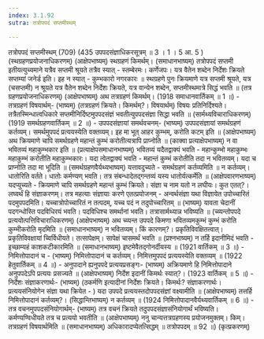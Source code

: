 ```yaml
---
index: 3.1.92
sutra: तत्रोपपदं सप्तमीस्थम्

---
```

तत्रोपपदं सप्तमीस्थम् (709) (435 उपपदसंज्ञाधिकरसूत्रम् ॥ 3 । 1 । 5 आ. 5 ) (स्थग्रहणप्रयोजनाधिकरणम्) (आक्षेपभाष्यम्) स्थग्रहणं किमर्थम्। (समाधानभाष्यम्) तत्रोपपदं सप्तमी इतीयत्युच्यमाने यत्रैव सप्तमी श्रूयते तत्रैव स्यात् - स्तम्बेरमः। कर्णेजपः। यत्र वैतेन शब्देन निर्देशः क्रियते सप्तम्यां जनेर्ड इति। इह न स्यात्  -  कुम्भकारो नगरकारः ॥ स्थग्रहणे पुनः क्रियमाणे यत्र सप्तमी श्रूयते, यत्र (चसप्तमी) न श्रूयते यत्र वैतेन शब्देन निर्देशः क्रियते, यत्र वान्येन शब्देन, सप्तमीस्थमात्रे सिद्धं भवति ॥ (तत्र ग्रहणप्रयोजनाधिकरणम्) (आक्षेपभाष्यम्) अथ तत्रग्रहणं किमर्थम्। (1918 समाधानवार्तिकम् ॥ 1 ॥) - तत्रग्रहणं विषयार्थम्- (भाष्यम्) (तत्रग्रहणं क्रियते। किमर्थम्?। विषयार्थम्) विषयः प्रतिनिर्दिश्यते। तत्रैतस्मिन्धात्वधिकारे सप्तमीनिर्दिष्टमुपपदसंज्ञं भवतीत्युपपदसंज्ञा सिद्धा भवति ॥ (सार्मथ्यविचाराधिकरणम्) (1919 समर्थग्रहणवार्तिकम् ॥ 2 ॥) - उपपदसंज्ञायां समर्थवचनम्- (भाष्यम्) उपपदसंज्ञायां समर्थग्रहणं कर्तव्यम्। समर्थमुपपदं प्रत्ययस्येति वक्तव्यम्। इह मा भूत् आहर कुम्भम्, करोति कटम् इति ॥ (आक्षेपभाष्यम्) अथ क्रियमाणे चापि समर्थग्रहणे महान्तं कुम्भं करोतीत्यत्रापि प्राप्नोति ॥ (काक्वा प्रत्याक्षेपभाष्यम्) न वा भवितव्यं महाकुम्भकार इति ॥ (प्रत्याक्षेपसमाधानभाष्यम्) भवितव्यं यदैतद्वाक्यं भवति  -  महान्कुम्भो महाकुम्भः महाकुम्भं करोतीति महाकुम्भकारः। यदा त्वेतद्वाक्यं भवति  -  महान्तं कुम्भं करोतीति तदा न भवितव्यम्। यदा च प्राप्नोति तदा मा भूदिति ॥ (समर्थग्रहणवैर्यथ्यभाष्यम्) यत्तावदुच्यते  -  समर्थग्रहणं कर्तव्यमिति ॥ न कर्तव्यम्। धातोरिति वर्तते। धातोः कर्मण्यण् भवति। तत्र संबन्धादेतद्गन्तव्यं यस्य धातोर्यत्कर्मेति ॥ (आक्षेपवारणभाष्यम्) यदप्युच्यते  -  क्रियमाणे चापि समर्थग्रहणे महान्तं कुम्भं क्रियते। संज्ञा च नाम यतो न लघीयः। कुत एतत्?। लघ्वर्थं हि संज्ञाकरणम्। तत्र महत्याः संज्ञायाः करणे एतत्प्रयोजनम्  -  अन्वर्थसंज्ञा यथा विज्ञायेत उपोच्चारितं पदमुपपदमिति। यच्चात्रोपोच्चारितं न तत्पदम्, यच्च पदं न तदुपोच्चारितम् ॥ (भाष्यम्) यावता चेदानीं पदगन्धोस्ति पदविधिरयं भवति। पदविधिश्च समर्थानां भवति। तत्रासार्मथ्यान्न भविष्यति ॥ (च्व्यन्तोपपदे प्रत्ययोत्पत्तिविचाराधिकरणम्) (आक्षेपभाष्यम्) अथ च्व्यन्त उपपदे किमणा भवितव्यमकुम्भं कुम्भं करोति कुम्भीकरोति मृदमिति ॥ (समाधानभाष्यम्) न भवितव्यम्। किं कारणम्?। प्रकृतिविवक्षितत्वात्। प्रकृतिविवक्षायां च्विर्विधीयते। तत्सापेक्षम्। सापेक्षं चासमर्थं भवति ॥ (प्रश्नभाष्यम्) न तर्हि इदानीमिदं भवति  -  इच्छाम्यहं काशकटीकारमिति ॥ (समाधानभाष्यम्) इष्टमेवैतद्गोनर्दीयस्य ॥ (1921 वार्तिकम् ॥ 3 ॥) - निमित्तोपादानं च - (भाष्यम्) निमित्तोपादानं च कर्तव्यम्। निमित्तमुपपदं प्रत्ययस्येति वक्तव्यम् ॥ (1922 हेतुवार्तिकम् ॥ 4 ॥) - अनुपादाने ह्यनुपपदे प्रत्ययप्रसङ्गः- (भाष्यम्) अक्रियमाणे हि निमित्तोपादाने अनुपपदेऽपि प्रत्ययः प्रसज्यते ॥ (आक्षेपभाष्यम्) निर्देश इदानीं किमर्थः स्यात्?। (1923 वार्तिकम् ॥ 5 ॥) - निर्देशः संज्ञाकरणार्थः- (भाष्यम्) (ठकर्मणि इत्यादीनां निर्देशः क्रियते। किमर्थः? संज्ञाकरणार्थः। प्रत्ययसंनियोगेन संज्ञा यथा क्रियेत - ) यदा उपपदे प्रत्ययस्तदोपपदसंज्ञां वक्ष्यामीति ॥ (आक्षेपभाष्यम्) तत्तर्हि निमित्तोपादानं कर्तव्यम्?। (सिद्धान्तिभाष्यम्) न कर्तव्यम् ॥ (1924 निमित्तोपादानवैर्यथ्यवार्तिकम् ॥ 6 ॥) - तत्र वचनमुपपदसंनियोगार्थम्- (भाष्यम्) तत्र वचनं क्रियते तदुपपदसंज्ञासंनियोगार्थं भविष्यति। कर्मण्यण्विधीयते तत्र च प्रत्ययो भवतीति ॥ (आक्षेपभाष्यम्) ननु चान्यत्तत्रग्रहणस्य प्रयोजनमुक्तम्। किम्। तत्रग्रहणं विषयार्थमिति ॥ (समाधानभाष्यम्) अधिकारादप्येतत्सिद्धम् ॥ तत्रोपपदम् ॥ 92 ॥) (कृत्प्रकरणम्)